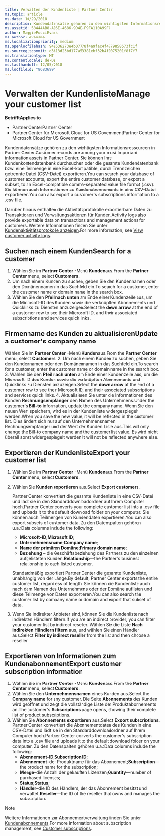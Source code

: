 ```yaml
---
title: Verwalten der Kundenliste | Partner Center
ms.topic: article
ms.date: 10/29/2018
description: Kundendatensätze gehören zu den wichtigsten Informationsressourcen in Partner Center.
ms.assetid: 58444AB8-AD6E-4686-9D4E-F9FA110A99FC
author: MaggiePucciEvans
ms.author: evansma
ms.localizationpriority: medium
ms.openlocfilehash: 949536273e4b07778f4a9fac4f4779858573fc1f
ms.sourcegitcommit: d3613d23bd177a53381ebf32b4f1075201f8f7f7
ms.translationtype: MT
ms.contentlocale: de-DE
ms.lasthandoff: 12/05/2018
ms.locfileid: "8683699"
---
```

# <a name="manage-your-customer-list"></a><span data-ttu-id="3c206-103">Verwalten der Kundenliste</span><span class="sxs-lookup"><span data-stu-id="3c206-103">Manage your customer list</span></span>

**<span data-ttu-id="3c206-104">Betrifft</span><span class="sxs-lookup"><span data-stu-id="3c206-104">Applies to</span></span>**

-  <span data-ttu-id="3c206-105">Partner Center</span><span class="sxs-lookup"><span data-stu-id="3c206-105">Partner Center</span></span>
-  <span data-ttu-id="3c206-106">Partner Center für Microsoft Cloud for US Government</span><span class="sxs-lookup"><span data-stu-id="3c206-106">Partner Center for Microsoft Cloud for US Government</span></span>


<span data-ttu-id="3c206-107">Kundendatensätze gehören zu den wichtigsten Informationsressourcen in Partner Center.</span><span class="sxs-lookup"><span data-stu-id="3c206-107">Customer records are among your most important information assets in Partner Center.</span></span> <span data-ttu-id="3c206-108">Sie können Ihre Kundenkontendatenbank durchsuchen oder die gesamte Kundendatenbank bzw. eine Teilmenge in eine Excel-kompatible, durch Trennzeichen getrennte Datei (CSV-Datei) exportieren.</span><span class="sxs-lookup"><span data-stu-id="3c206-108">You can search your database of customer accounts, export the entire customer database, or export a subset, to an Excel-compatible comma-separated value file format (.csv).</span></span> <span data-ttu-id="3c206-109">Sie können auch Informationen zu Kundenabonnements in eine CSV-Datei exportieren.</span><span class="sxs-lookup"><span data-stu-id="3c206-109">You can also export a customer's subscriptions information to a .csv file.</span></span>

<span data-ttu-id="3c206-110">Darüber hinaus enthalten die Aktivitätsprotokolle exportierbare Daten zu Transaktionen und Verwaltungsaktionen für Kunden.</span><span class="sxs-lookup"><span data-stu-id="3c206-110">Activity logs also provide exportable data on transactions and management actions for customers.</span></span> <span data-ttu-id="3c206-111">Weitere Informationen finden Sie unter [Kundenaktivitätsprotokolle anzeigen](activity-logs.md).</span><span class="sxs-lookup"><span data-stu-id="3c206-111">For more information, see [View customer activity logs](activity-logs.md).</span></span>


## <a name="search-for-a-customer"></a><span data-ttu-id="3c206-112">Suchen nach einem Kunden</span><span class="sxs-lookup"><span data-stu-id="3c206-112">Search for a customer</span></span>

1.  <span data-ttu-id="3c206-113">Wählen Sie im **Partner Center** -Menü **Kunden**aus.</span><span class="sxs-lookup"><span data-stu-id="3c206-113">From the **Partner Center** menu, select **Customers**.</span></span>
2.  <span data-ttu-id="3c206-114">Um nach einem Kunden zu suchen, geben Sie den Kundennamen oder den Domänennamen in das Suchfeld ein.</span><span class="sxs-lookup"><span data-stu-id="3c206-114">To search for a customer, enter the customer name or domain name in the search box.</span></span>
3.  <span data-ttu-id="3c206-115">Wählen Sie den **Pfeil nach unten** am Ende einer Kundenzeile aus, um die Microsoft-ID des Kunden sowie die verknüpften Abonnements und Quicklinks zu Diensten anzuzeigen.</span><span class="sxs-lookup"><span data-stu-id="3c206-115">Select the **down arrow** at the end of a customer row to see their Microsoft ID, and their associated subscriptions and services quick links.</span></span>

## <a name="update-a-customers-company-name"></a><span data-ttu-id="3c206-116">Firmenname des Kunden zu aktualisieren</span><span class="sxs-lookup"><span data-stu-id="3c206-116">Update a customer's company name</span></span>

<span data-ttu-id="3c206-117">Wählen Sie im **Partner Center** -Menü **Kunden**aus.</span><span class="sxs-lookup"><span data-stu-id="3c206-117">From the **Partner Center** menu, select **Customers**.</span></span>
2.  <span data-ttu-id="3c206-118">Um nach einem Kunden zu suchen, geben Sie den Kundennamen oder den Domänennamen in das Suchfeld ein.</span><span class="sxs-lookup"><span data-stu-id="3c206-118">To search for a customer, enter the customer name or domain name in the search box.</span></span>
3.  <span data-ttu-id="3c206-119">Wählen Sie den **Pfeil nach unten** am Ende einer Kundenzeile aus, um die Microsoft-ID des Kunden sowie die verknüpften Abonnements und Quicklinks zu Diensten anzuzeigen.</span><span class="sxs-lookup"><span data-stu-id="3c206-119">Select the **down arrow** at the end of a customer row to see their Microsoft ID, and their associated subscriptions and services quick links.</span></span>
4.  <span data-ttu-id="3c206-120">Aktualisieren Sie unter die Informationen des Kunden **Rechnungsempfänger** den Namen des Unternehmens.</span><span class="sxs-lookup"><span data-stu-id="3c206-120">Under the customer's **Bill-to** information, update the company name.</span></span> <span data-ttu-id="3c206-121">Wenn Sie den neuen Wert speichern, wird es in der Kundenliste widergespiegelt werden.</span><span class="sxs-lookup"><span data-stu-id="3c206-121">When you save the new value, it will be reflected in the customer list.</span></span> <span data-ttu-id="3c206-122">Dies ändert sich nur auf den Unternehmensnamen Rechnungsempfänger und der Wert der Kunden Liste aus.</span><span class="sxs-lookup"><span data-stu-id="3c206-122">This will only change the Bill-to company name and the customer list value.</span></span> <span data-ttu-id="3c206-123">Es wird nicht überall sonst widergespiegelt werden.</span><span class="sxs-lookup"><span data-stu-id="3c206-123">It will not be reflected anywhere else.</span></span>

## <a name="export-your-customer-list"></a><span data-ttu-id="3c206-124">Exportieren der Kundenliste</span><span class="sxs-lookup"><span data-stu-id="3c206-124">Export your customer list</span></span>

1.  <span data-ttu-id="3c206-125">Wählen Sie im **Partner Center** -Menü **Kunden**aus.</span><span class="sxs-lookup"><span data-stu-id="3c206-125">From the **Partner Center** menu, select **Customers**.</span></span>
2.  <span data-ttu-id="3c206-126">Wählen Sie **Kunden exportieren** aus.</span><span class="sxs-lookup"><span data-stu-id="3c206-126">Select **Export customers**.</span></span>

    <span data-ttu-id="3c206-127">Partner Center konvertiert die gesamte Kundenliste in eine CSV-Datei und lädt sie in den Standarddownloadordner auf Ihrem Computer hoch.</span><span class="sxs-lookup"><span data-stu-id="3c206-127">Partner Center converts your complete customer list into a .csv file and uploads it to the default download folder on your computer.</span></span> <span data-ttu-id="3c206-128">Sie können auch Teilmengen von Kundendaten exportieren.</span><span class="sxs-lookup"><span data-stu-id="3c206-128">You can also export subsets of customer data.</span></span> <span data-ttu-id="3c206-129">Zu den Datenspalten gehören u.a.:</span><span class="sxs-lookup"><span data-stu-id="3c206-129">Data columns include the following:</span></span>

    -   <span data-ttu-id="3c206-130">**Microsoft-ID**;</span><span class="sxs-lookup"><span data-stu-id="3c206-130">**Microsoft ID**;</span></span>
    -   <span data-ttu-id="3c206-131">**Unternehmensname**;</span><span class="sxs-lookup"><span data-stu-id="3c206-131">**Company name**;</span></span>
    -   <span data-ttu-id="3c206-132">**Name der primären Domäne**;</span><span class="sxs-lookup"><span data-stu-id="3c206-132">**Primary domain name**;</span></span>
    -   <span data-ttu-id="3c206-133">**Beziehung** – die Geschäftsbeziehung des Partners zu den einzelnen aufgelisteten Kunden.</span><span class="sxs-lookup"><span data-stu-id="3c206-133">**Relationship**—the Partner's business relationship to each listed customer.</span></span>

    <span data-ttu-id="3c206-134">Standardmäßig exportiert Partner Center die gesamte Kundenliste, unabhängig von der Länge.</span><span class="sxs-lookup"><span data-stu-id="3c206-134">By default, Partner Center exports the entire customer list, regardless of length.</span></span> <span data-ttu-id="3c206-135">Sie können die Kundenliste auch nach dem Namen des Unternehmens oder der Domäne auflisten und diese Teilmenge von Daten exportieren.</span><span class="sxs-lookup"><span data-stu-id="3c206-135">You can also search the customer list by company name or domain and export that subset of data.</span></span>

3.  <span data-ttu-id="3c206-136">Wenn Sie indirekter Anbieter sind, können Sie die Kundenliste nach indirekten Händlern filtern.</span><span class="sxs-lookup"><span data-stu-id="3c206-136">If you are an indirect provider, you can filter your customer list by indirect reseller.</span></span> <span data-ttu-id="3c206-137">Wählen Sie die Liste **Nach indirekten Händlern filtern** aus, und wählen Sie einen Händler aus.</span><span class="sxs-lookup"><span data-stu-id="3c206-137">Select **Filter by indirect reseller** from the list and then choose a reseller.</span></span>


## <a name="export-customer-subscription-information"></a><span data-ttu-id="3c206-138">Exportieren von Informationen zum Kundenabonnement</span><span class="sxs-lookup"><span data-stu-id="3c206-138">Export customer subscription information</span></span>

1.  <span data-ttu-id="3c206-139">Wählen Sie im **Partner Center** -Menü **Kunden**aus.</span><span class="sxs-lookup"><span data-stu-id="3c206-139">From the **Partner Center** menu, select **Customers**.</span></span>
2.  <span data-ttu-id="3c206-140">Wählen Sie den **Unternehmensnamen** eines Kunden aus.</span><span class="sxs-lookup"><span data-stu-id="3c206-140">Select the **Company name** for any customer.</span></span> <span data-ttu-id="3c206-141">Die Seite **Abonnements** des Kunden wird geöffnet und zeigt die vollständige Liste der Produktabonnements an.</span><span class="sxs-lookup"><span data-stu-id="3c206-141">The customer's **Subscriptions** page opens, showing their complete list of product subscriptions.</span></span>
3.  <span data-ttu-id="3c206-142">Wählen Sie **Abonnements exportieren** aus.</span><span class="sxs-lookup"><span data-stu-id="3c206-142">Select **Export subscriptions**.</span></span> <span data-ttu-id="3c206-143">Partner Center konvertiert die Abonnementdaten des Kunden in eine CSV-Datei und lädt sie in den Standarddownloadordner auf Ihrem Computer hoch.</span><span class="sxs-lookup"><span data-stu-id="3c206-143">Partner Center converts the customer's subscription data into a .csv file and uploads it to the default download folder on your computer.</span></span> <span data-ttu-id="3c206-144">Zu den Datenspalten gehören u.a.:</span><span class="sxs-lookup"><span data-stu-id="3c206-144">Data columns include the following:</span></span>
    -   <span data-ttu-id="3c206-145">**Abonnement-ID**;</span><span class="sxs-lookup"><span data-stu-id="3c206-145">**Subscription ID**;</span></span>
    -   <span data-ttu-id="3c206-146">**Abonnement**–der Produktname für das Abonnement;</span><span class="sxs-lookup"><span data-stu-id="3c206-146">**Subscription**—the product name for the subscription;</span></span>
    -   <span data-ttu-id="3c206-147">**Menge**–die Anzahl der gekauften Lizenzen;</span><span class="sxs-lookup"><span data-stu-id="3c206-147">**Quantity**—number of purchased licenses;</span></span>
    -   <span data-ttu-id="3c206-148">**Status**;</span><span class="sxs-lookup"><span data-stu-id="3c206-148">**Status**;</span></span>
    -   <span data-ttu-id="3c206-149">**Händler**–die ID des Händlers, der das Abonnement besitzt und verwaltet.</span><span class="sxs-lookup"><span data-stu-id="3c206-149">**Reseller**—the ID of the reseller that owns and manages the subscription.</span></span>

> [!NOTE]  
> <span data-ttu-id="3c206-150">Weitere Informationen zur Abonnementverwaltung finden Sie unter [Kundenabonnements](customer-subscriptions.md).</span><span class="sxs-lookup"><span data-stu-id="3c206-150">For more information about subscription management, see [Customer subscriptions](customer-subscriptions.md).</span></span>

     

 

 



